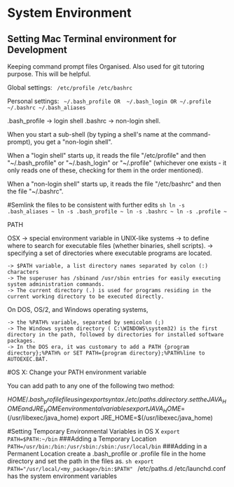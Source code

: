 # System Environment 

## Setting Mac Terminal environment for Development

Keeping command prompt files Organised.
Also used for git tutoring purpose. This will be helpful.

Global settings:
` 
/etc/profile
/etc/bashrc
`

Personal settings:
` 
~/.bash_profile OR  ~/.bash_login OR ~/.profile
~/.bashrc
~/.bash_aliases
`

.bash_profile ->  login shell 
.bashrc -> non-login shell. 

When you start a sub-shell (by typing a shell's name at the command-prompt), you get a "non-login shell".

When a "login shell" starts up, it reads the file 
"/etc/profile" and 
then "~/.bash_profile" or "~/.bash_login" or "~/.profile" 
(whichever one exists - it only reads one of these, checking for them in the order mentioned).

When a "non-login shell" starts up, it reads the file "/etc/bashrc" and then the file "~/.bashrc".

#Semlink the files to be consistent with further edits 
`sh
ln -s .bash_aliases ~
ln -s .bash_profile ~
ln -s .bashrc ~
ln -s .profile ~
`

PATH

OSX -> special environment variable in UNIX-like systems
     -> to define where to search for executable files (whether binaries, shell scripts).
	 ->	specifying a set of directories where executable programs are located. 

	-> $PATH variable, a list directory names separated by colon (:) characters
	-> The superuser has /sbinand /usr/sbin entries for easily executing system administration commands. 
	-> The current directory (.) is used for programs residing in the current working directory to be executed directly.


On DOS, OS/2, and Windows operating systems, 

	-> the %PATH% variable, separated by semicolon (;)
	-> The Windows system directory ( C:\WINDOWS\system32) is the first directory in the path, followed by directories for installed software packages. 
	-> In the DOS era, it was customary to add a PATH {program directory};%PATH% or SET PATH={program directory};%PATH%line to AUTOEXEC.BAT.


#OS X: Change your PATH environment variable

You can add path to any one of the following two method:

$HOME/.bash_profile file using export syntax.
/etc/paths.d directory.
	set the JAVA_HOME and JRE_HOME environmental variables 
	export JAVA_HOME=$(/usr/libexec/java_home)
export JRE_HOME=$(/usr/libexec/java_home)

#Setting Temporary Environmental Variables in OS X
`export PATH=$PATH:~/bin`
###Adding a Temporary Location
`PATH=/usr/bin:/bin:/usr/sbin:/sbin:/usr/local/bin`
###Adding in a Permanent Location
create a .bash_profile or .profile file in the home directory and set the path in the files as. 
`sh export PATH="/usr/local/<my_package>/bin:$PATH" ` 
/etc/paths.d
/etc/launchd.conf has the system environment variables
